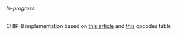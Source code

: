 ###### In-progress 

CHIP-8 implementation based on [this article](http://www.multigesture.net/articles/how-to-write-an-emulator-chip-8-interpreter/)
 and [this](https://en.wikipedia.org/wiki/CHIP-8#Opcode_table) opcodes table